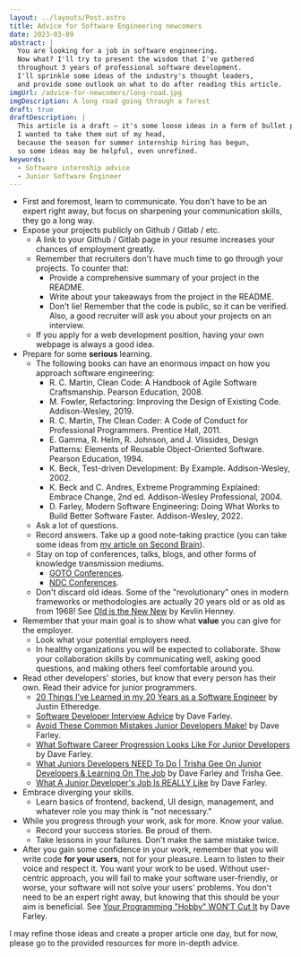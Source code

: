```yaml
---
layout: ../layouts/Post.astro
title: Advice for Software Engineering newcomers
date: 2023-03-09
abstract: |
  You are looking for a job in software engineering.
  Now what? I'll try to present the wisdom that I've gathered
  throughout 3 years of professional software development.
  I'll sprinkle some ideas of the industry's thought leaders,
  and provide some outlook on what to do after reading this article.
imgUrl: /advice-for-newcomers/long-road.jpg
imgDescription: A long road going through a forest
draft: true
draftDescription: |
  This article is a draft — it's some loose ideas in a form of bullet points.
  I wanted to take them out of my head,
  because the season for summer internship hiring has begun,
  so some ideas may be helpful, even unrefined.
keywords:
  - Software internship advice
  - Junior Software Engineer
---
```


- First and foremost, learn to communicate.
  You don't have to be an expert right away,
  but focus on sharpening your communication skills,
  they go a long way.
- Expose your projects publicly on Github / Gitlab / etc.
  - A link to your Github / Gitlab page in your resume
    increases your chances of employment greatly.
  - Remember that recruiters don't have much time to go through your projects.
    To counter that:
    - Provide a comprehensive summary of your project in the README.
    - Write about your takeaways from the project in the README.
    - Don't lie! Remember that the code is public, so it can be verified.
      Also, a good recruiter will ask you about your projects on an interview.
  - If you apply for a web development position,
    having your own webpage is always a good idea.
- Prepare for some **serious** learning.
  - The following books can have an enormous impact on how you approach
    software engineering:
    - R. C. Martin, Clean Code: A Handbook of Agile Software Craftsmanship. Pearson Education, 2008.
    - M. Fowler, Refactoring: Improving the Design of Existing Code. Addison-Wesley, 2019.
    - R. C. Martin, The Clean Coder: A Code of Conduct for Professional Programmers. Prentice Hall, 2011.
    - E. Gamma, R. Helm, R. Johnson, and J. Vlissides, Design Patterns: Elements of Reusable Object-Oriented Software. Pearson Education, 1994.
    - K. Beck, Test-driven Development: By Example. Addison-Wesley, 2002.
    - K. Beck and C. Andres, Extreme Programming Explained: Embrace Change, 2nd ed. Addison-Wesley Professional, 2004.
    - D. Farley, Modern Software Engineering: Doing What Works to Build Better Software Faster. Addison-Wesley, 2022.
  - Ask a lot of questions.
  - Record answers. Take up a good note-taking practice
    (you can take some ideas from [my article on Second Brain](https://blog.sewera.dev/second-brain)).
  - Stay on top of conferences, talks, blogs, and other forms
    of knowledge transmission mediums.
    - [GOTO Conferences](https://www.youtube.com/@GOTO-).
    - [NDC Conferences](https://www.youtube.com/@NDC).
  - Don't discard old ideas. Some of the "revolutionary" ones
    in modern frameworks or methodologies are actually 20 years old
    or as old as from 1968! See [Old is the New New](https://youtu.be/AbgsfeGvg3E)
    by Kevlin Henney.
- Remember that your main goal is to show what **value** you can give
  for the employer.
  - Look what your potential employers need.
  - In healthy organizations you will be expected to collaborate.
    Show your collaboration skills by communicating well,
    asking good questions, and making others feel comfortable around you.
- Read other developers' stories, but know that every person has their own.
  Read their advice for junior programmers.
  - [20 Things I've Learned in my 20 Years as a Software Engineer](https://www.simplethread.com/20-things-ive-learned-in-my-20-years-as-a-software-engineer/)
    by Justin Etheredge.
  - [Software Developer Interview Advice](https://youtu.be/osnOY5zgdMI)
    by Dave Farley.
  - [Avoid These Common Mistakes Junior Developers Make!](https://youtu.be/5g3dK2DgW-k)
    by Dave Farley.
  - [What Software Career Progression Looks Like For Junior Developers](https://youtu.be/lDQIYYakJGw)
    by Dave Farley.
  - [What Juniors Developers NEED To Do | Trisha Gee On Junior Developers & Learning On The Job](https://youtu.be/IYT02hnQbfA)
    by Dave Farley and Trisha Gee.
  - [What A Junior Developer's Job Is REALLY Like](https://youtu.be/Va4Ba4VtOKw)
    by Dave Farley.
- Embrace diverging your skills.
  - Learn basics of frontend, backend, UI design, management,
    and whatever role you may think is "not necessary."
- While you progress through your work, ask for more. Know your value.
  - Record your success stories. Be proud of them.
  - Take lessons in your failures. Don't make the same mistake twice.
- After you gain some confidence in your work,
  remember that you will write code **for your users**,
  not for your pleasure. Learn to listen to their voice and respect it.
  You want your work to be used. Without user-centric approach,
  you will fail to make your software user-friendly,
  or worse, your software will not solve your users' problems.
  You don't need to be an expert right away,
  but knowing that this should be your aim is beneficial.
  See [Your Programming "Hobby" WON'T Cut It](https://youtu.be/yARewF1V9rU)
  by Dave Farley.

I may refine those ideas and create a proper article one day,
but for now, please go to the provided resources
for more in-depth advice.
